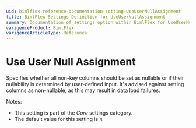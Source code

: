 ```yaml
---
uid: bimlflex-reference-documentation-setting-UseUserNullAssignment
title: BimlFlex Settings Definition for UseUserNullAssignment
summary: Documentation of settings option within BimlFlex for UseUserNullAssignment
varigenceProduct: BimlFlex
varigenceArticleType: Reference
---
```


# Use User Null Assignment

Specifies whether all non-key columns should be set as nullable or if their nullability is determined by user-defined input. It's advised against setting columns as non-nullable, as this may result in data load failures.

Notes:

* This setting is part of the *Core* settings category.
* The default value for this setting is `N`.

